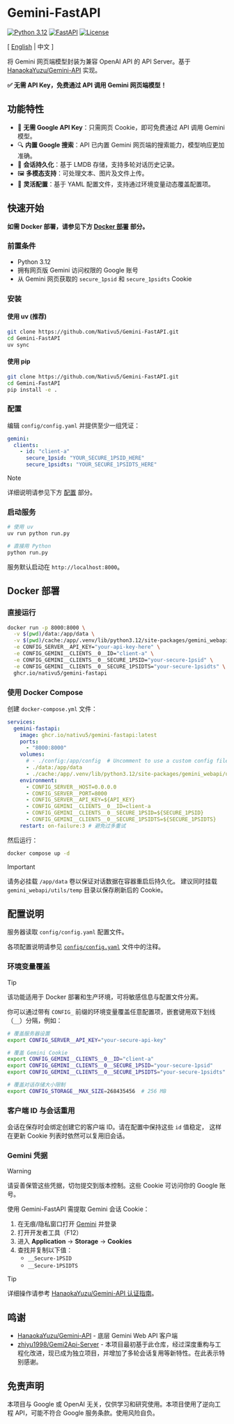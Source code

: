 # Gemini-FastAPI

[![Python 3.12](https://img.shields.io/badge/python-3.12+-blue.svg)](https://www.python.org/downloads/)
[![FastAPI](https://img.shields.io/badge/FastAPI-0.115+-green.svg)](https://fastapi.tiangolo.com/)
[![License](https://img.shields.io/badge/license-MIT-blue.svg)](LICENSE)


[ [English](README.md) | 中文 ]

将 Gemini 网页端模型封装为兼容 OpenAI API 的 API Server。基于 [HanaokaYuzu/Gemini-API](https://github.com/HanaokaYuzu/Gemini-API) 实现。

**✅ 无需 API Key，免费通过 API 调用 Gemini 网页端模型！**

## 功能特性

- 🔐 **无需 Google API Key**：只需网页 Cookie，即可免费通过 API 调用 Gemini 模型。
- 🔍 **内置 Google 搜索**：API 已内置 Gemini 网页端的搜索能力，模型响应更加准确。
- 💾 **会话持久化**：基于 LMDB 存储，支持多轮对话历史记录。
- 🖼️ **多模态支持**：可处理文本、图片及文件上传。
- 🔧 **灵活配置**：基于 YAML 配置文件，支持通过环境变量动态覆盖配置项。

## 快速开始

**如需 Docker 部署，请参见下方 [Docker 部署](#docker-部署) 部分。**

### 前置条件

- Python 3.12
- 拥有网页版 Gemini 访问权限的 Google 账号
- 从 Gemini 网页获取的 `secure_1psid` 和 `secure_1psidts` Cookie

### 安装

#### 使用 uv (推荐)

```bash
git clone https://github.com/Nativu5/Gemini-FastAPI.git
cd Gemini-FastAPI
uv sync
```

#### 使用 pip

```bash
git clone https://github.com/Nativu5/Gemini-FastAPI.git
cd Gemini-FastAPI
pip install -e .
```

### 配置

编辑 `config/config.yaml` 并提供至少一组凭证：
```yaml
gemini:
  clients:
    - id: "client-a"
      secure_1psid: "YOUR_SECURE_1PSID_HERE"
      secure_1psidts: "YOUR_SECURE_1PSIDTS_HERE"
```

> [!NOTE]
> 详细说明请参见下方 [配置](#配置说明) 部分。

### 启动服务

```bash
# 使用 uv
uv run python run.py

# 直接用 Python
python run.py
```

服务默认启动在 `http://localhost:8000`。

## Docker 部署

### 直接运行

```bash
docker run -p 8000:8000 \
  -v $(pwd)/data:/app/data \
  -v $(pwd)/cache:/app/.venv/lib/python3.12/site-packages/gemini_webapi/utils/temp \
  -e CONFIG_SERVER__API_KEY="your-api-key-here" \
  -e CONFIG_GEMINI__CLIENTS__0__ID="client-a" \
  -e CONFIG_GEMINI__CLIENTS__0__SECURE_1PSID="your-secure-1psid" \
  -e CONFIG_GEMINI__CLIENTS__0__SECURE_1PSIDTS="your-secure-1psidts" \
  ghcr.io/nativu5/gemini-fastapi
```

### 使用 Docker Compose

创建 `docker-compose.yml` 文件：

```yaml
services:
  gemini-fastapi:
    image: ghcr.io/nativu5/gemini-fastapi:latest
    ports:
      - "8000:8000"
    volumes:
      # - ./config:/app/config  # Uncomment to use a custom config file
      - ./data:/app/data
      - ./cache:/app/.venv/lib/python3.12/site-packages/gemini_webapi/utils/temp
    environment:
      - CONFIG_SERVER__HOST=0.0.0.0
      - CONFIG_SERVER__PORT=8000
      - CONFIG_SERVER__API_KEY=${API_KEY}
      - CONFIG_GEMINI__CLIENTS__0__ID=client-a
      - CONFIG_GEMINI__CLIENTS__0__SECURE_1PSID=${SECURE_1PSID}
      - CONFIG_GEMINI__CLIENTS__0__SECURE_1PSIDTS=${SECURE_1PSIDTS}
    restart: on-failure:3 # 避免过多重试
```

然后运行：

```bash
docker compose up -d
```

> [!IMPORTANT]
> 请务必挂载 `/app/data` 卷以保证对话数据在容器重启后持久化。
> 建议同时挂载 `gemini_webapi/utils/temp` 目录以保存刷新后的 Cookie。

## 配置说明

服务器读取 `config/config.yaml` 配置文件。

各项配置说明请参见 [`config/config.yaml`](https://github.com/Nativu5/Gemini-FastAPI/blob/main/config/config.yaml) 文件中的注释。

### 环境变量覆盖

> [!TIP]
> 该功能适用于 Docker 部署和生产环境，可将敏感信息与配置文件分离。

你可以通过带有 `CONFIG_` 前缀的环境变量覆盖任意配置项，嵌套键用双下划线（`__`）分隔，例如：

```bash
# 覆盖服务器设置
export CONFIG_SERVER__API_KEY="your-secure-api-key"

# 覆盖 Gemini Cookie
export CONFIG_GEMINI__CLIENTS__0__ID="client-a"
export CONFIG_GEMINI__CLIENTS__0__SECURE_1PSID="your-secure-1psid"
export CONFIG_GEMINI__CLIENTS__0__SECURE_1PSIDTS="your-secure-1psidts"

# 覆盖对话存储大小限制
export CONFIG_STORAGE__MAX_SIZE=268435456  # 256 MB
```

### 客户端 ID 与会话重用

会话在保存时会绑定创建它的客户端 ID。请在配置中保持这些 `id` 值稳定，
这样在更新 Cookie 列表时依然可以复用旧会话。

### Gemini 凭据

> [!WARNING]
> 请妥善保管这些凭据，切勿提交到版本控制。这些 Cookie 可访问你的 Google 账号。

使用 Gemini-FastAPI 需提取 Gemini 会话 Cookie：

1. 在无痕/隐私窗口打开 [Gemini](https://gemini.google.com/) 并登录
2. 打开开发者工具（F12）
3. 进入 **Application** → **Storage** → **Cookies**
4. 查找并复制以下值：
   - `__Secure-1PSID`
   - `__Secure-1PSIDTS`

> [!TIP]
> 详细操作请参考 [HanaokaYuzu/Gemini-API 认证指南](https://github.com/HanaokaYuzu/Gemini-API?tab=readme-ov-file#authentication)。

## 鸣谢

- [HanaokaYuzu/Gemini-API](https://github.com/HanaokaYuzu/Gemini-API) - 底层 Gemini Web API 客户端
- [zhiyu1998/Gemi2Api-Server](https://github.com/zhiyu1998/Gemi2Api-Server) - 本项目最初基于此仓库，经过深度重构与工程化改进，现已成为独立项目，并增加了多轮会话复用等新特性。在此表示特别感谢。

## 免责声明

本项目与 Google 或 OpenAI 无关，仅供学习和研究使用。本项目使用了逆向工程 API，可能不符合 Google 服务条款。使用风险自负。
